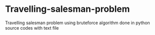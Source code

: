 # Travelling-salesman-problem
Travelling salesman problem using bruteforce algorithm done in python source codes with text file
